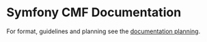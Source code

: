 # Symfony CMF Documentation

For format, guidelines and planning see the [documentation planning](https://github.com/symfony-cmf/symfony-cmf/wiki/Documentation-Planning).